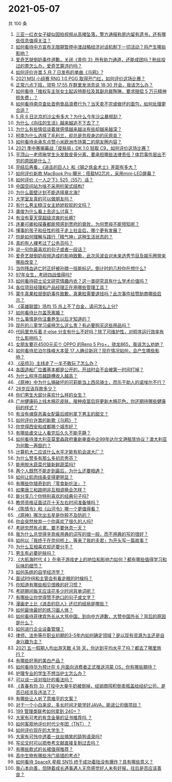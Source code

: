 # 2021-05-07

共 100 条

<!-- BEGIN -->
<!-- 最后更新时间 Fri May 07 2021 10:33:45 GMT+0800 (China Standard Time) -->

1. [三亚一红衣女子疑似因拍视频从高楼坠落，警方通报称房内留有遗书，还有哪些信息值得关注？](https://www.zhihu.com/question/458070461)
2. [如何看待中方宣布无限期暂停中澳战略经济对话机制下一切活动？将产生哪些影响？](https://www.zhihu.com/question/458017814)
3. [爱奇艺就倒奶事件道歉，关闭《青你
   3》所有助力通道，还能成团吗？粉丝投过的票怎么办，爱奇艺算违约吗？](https://www.zhihu.com/question/458134685)
4. [如何评价许嵩 5 月 7 日发布的单曲《乌鸦》?](https://www.zhihu.com/question/458033842)
5. [2021 MSI 小组赛 RNG 1:0 PGG
   取得开门红，如何评价这场比赛？](https://www.zhihu.com/question/458124015)
6. [正常六点下班，领导 17:55 在群里发消息说 18:30
   开会，我该怎么办？](https://www.zhihu.com/question/441394605)
7. [如何看待「维权车主张女士起诉特斯拉及其副总裁陶琳，要求赔偿 5
   万元精神损失费」？](https://www.zhihu.com/question/458105347)
8. [如何看待南京查处首例食品浪费行为？当天卖不完或做坏的面包，如何处理更合适？](https://www.zhihu.com/question/457974834)
9. [5 月 6 日北京的沙尘有多大？为什么今年沙尘暴频刮？](https://www.zhihu.com/question/458041483)
10. [为什么《向往的生活》越来越追不下去了？](https://www.zhihu.com/question/398276926)
11. [为什么有些情侣谈着就感情越来越淡有些却越来越深？](https://www.zhihu.com/question/27713207)
12. [柯南为什么选择了毛利兰，却总是忽视身边的灰原哀？](https://www.zhihu.com/question/53067413)
13. [如何看待余承东点赞小米欧洲市场第二的朋友圈内容？](https://www.zhihu.com/question/458030150)
14. [2021 季中赛揭幕战「皮肤局」DK 1:0 轻取
    C9，如何评价这场比赛？](https://www.zhihu.com/question/458112629)
15. [平顶山一老师揪学生头发致皮骨分离，要承担哪些法律责任？体罚事件层出不穷的原因是什么？](https://www.zhihu.com/question/458043387)
16. [完结后再看，《进击的巨人》和《钢之炼金术士》差距有多大？](https://www.zhihu.com/question/457859510)
17. [如何评价新款 MacBook Pro
    曝光：搭载M2芯片，采用mini-LED屏幕？](https://www.zhihu.com/question/457911220)
18. [如何评价《一人之下》525（557）话？](https://www.zhihu.com/question/458099281)
19. [中国空间站为啥不采用桁架式结构?](https://www.zhihu.com/question/303552519)
20. [为什么面壁计划不能选择章北海?](https://www.zhihu.com/question/339320982)
21. [大学室友真的可以做朋友吗？](https://www.zhihu.com/question/448307397)
22. [有什么男主糙汉女主娇娇软软的文吗？](https://www.zhihu.com/question/393112777)
23. [龚俊为什么看上去这么讨喜？](https://www.zhihu.com/question/456646250)
24. [有没有夏天穿超级凉爽的长裤?](https://www.zhihu.com/question/24273631)
25. [连秦可卿和探春都能预感到贾府的衰败，为何贾母不能预知呢？](https://www.zhihu.com/question/454745776)
26. [懂事的孩子和任性的孩子走上社会后，哪个更有发展？](https://www.zhihu.com/question/455549481)
27. [你是如何理解与践行「精气神」这种生活状态的？](https://www.zhihu.com/question/457145229)
28. [真的有人裸考过了公务员吗？](https://www.zhihu.com/question/276113114)
29. [说一句你最喜欢的句子或者一段话？](https://www.zhihu.com/question/448618978)
30. [爱奇艺就倒奶视频造成的影响致歉，此次风波会对未来选秀节目及娱乐圈带来哪些改变？](https://www.zhihu.com/question/458135128)
31. [当你残血逃亡时正好被孙膑一技能标记，倒计时的几秒你在想什么?](https://www.zhihu.com/question/457388857)
32. [97年女生，考研四战值得吗?](https://www.zhihu.com/question/451524041)
33. [如何看待硕士论文研究情趣内衣？这一类研究具有什么学术价值吗？](https://www.zhihu.com/question/457147408)
34. [各位项目经理和产品经理正在用哪些管理工具？](https://www.zhihu.com/question/20220285)
35. [蒙牛真果粒就倒奶事件致歉，真果粒需要退钱吗？此次事件给赞助商哪些启示？](https://www.zhihu.com/question/458167147)
36. [《英雄联盟》场均 15 杀上不了白金，请问怎么上分?](https://www.zhihu.com/question/457810299)
37. [如何看待比尔盖茨离婚？](https://www.zhihu.com/question/457735506)
38. [什么事情是你注重养生以后才知道的？](https://www.zhihu.com/question/451372641)
39. [现在的儿童学习桌椅怎么这么贵？有必要购买这些用品吗？](https://www.zhihu.com/question/41871182)
40. [代码里充斥着 if-else
    分支有什么不好吗？除了可维护性，对程序运行效率有什么影响吗？](https://www.zhihu.com/question/441518636)
41. [女朋友要花4500元买个 OPPO 的Reno 5
    Pro+，骁龙865，我该怎么劝她？](https://www.zhihu.com/question/455818485)
42. [如何看待尼泊尔珠峰大本营 17
    人确诊新冠？现在情况如何，会产生哪些影响？](https://www.zhihu.com/question/458025451)
43. [《巫师3》主线走了一半不敢玩了怎么办？](https://www.zhihu.com/question/429592567)
44. [各国造船厂位置基本都是公开的，开战时会不会被第一时间打掉？](https://www.zhihu.com/question/457603191)
45. [为什么程序员越跳槽收入越高？](https://www.zhihu.com/question/455248912)
46. [《原神》中为什么搞破坏的可莉能当上西风骑士，而乐于助人的诺埃尔不行？](https://www.zhihu.com/question/451288588)
47. [26岁应该存款多少？](https://www.zhihu.com/question/374909843)
48. [你们男生大部分喜欢什么样的女生？](https://www.zhihu.com/question/440011949)
49. [广州健康码上线木棉花皮肤，接种疫苗后将更新木棉花色，你还期待哪些健康码的样式？](https://www.zhihu.com/question/458038270)
50. [有没有魂穿恶毒女配最后顺利拿下男主的甜文？](https://www.zhihu.com/question/445174404)
51. [如何评价许嵩的新歌《乌鸦》？](https://www.zhihu.com/question/458134702)
52. [你觉得西安和成都哪个城市好？](https://www.zhihu.com/question/379052649)
53. [有哪些虐文让人看完后久久不能平静？](https://www.zhihu.com/question/432725614)
54. [如何看待澳大利亚莫里森政府重新审查中企99年达尔文港租赁协议？澳大利亚为何敢一再毁约？](https://www.zhihu.com/question/457757110)
55. [计算机大二应该什么水平才能有机会进大厂？](https://www.zhihu.com/question/455993306)
56. [为什么赞多有那么多初恋秀芬？](https://www.zhihu.com/question/457830128)
57. [能用脱水蔬菜代替新鲜蔬菜吗?](https://www.zhihu.com/question/423534763)
58. [两个人既然不能走到最后，为什么还要相遇？](https://www.zhihu.com/question/455035822)
59. [如何让肌肉线条变得更明显？](https://www.zhihu.com/question/457071972)
60. [有哪些你猎奇到的「零食新吃法」？](https://www.zhihu.com/question/457262929)
61. [如果唐三和路明非互相调换会怎样？](https://www.zhihu.com/question/457614079)
62. [能分享几个你特别喜欢的经典句子吗?](https://www.zhihu.com/question/457082503)
63. [教师资格证面试花十天左右时间准备够吗？](https://www.zhihu.com/question/433616547)
64. [《陈情令》和《山河令》哪一个更值得看？](https://www.zhihu.com/question/452480039)
65. [《原神》哪次出五星是你猝不及防的？](https://www.zhihu.com/question/457196345)
66. [你会突然放弃一个你喜欢了很久的人吗?](https://www.zhihu.com/question/456548983)
67. [考研忽然有点累，要不要休息一天？](https://www.zhihu.com/question/449949480)
68. [我为什么总觉得辛弃疾用典的词写的很一般，而不用典的写的很好？](https://www.zhihu.com/question/51075975)
69. [如何以「我终于在奈何桥上，等来了我的夫君」为开头写一篇故事？](https://www.zhihu.com/question/447930710)
70. [为什么互相喜欢却还要分手？](https://www.zhihu.com/question/303998486)
71. [男生有必要护肤吗？](https://www.zhihu.com/question/318078779)
72. [《大航海时代 4
    》在电子游戏史上的地位和影响力如何？都有哪些值得学习和玩味的细节？](https://www.zhihu.com/question/29672403)
73. [如何系统的自学经济学？](https://www.zhihu.com/question/26733648)
74. [面试时HR和主管会有看走眼的时候吗？](https://www.zhihu.com/question/452324429)
75. [你知道有哪些相见恨晚的好习惯？](https://www.zhihu.com/question/444191417)
76. [考研期间每天应该花多少时间背单词呢？](https://www.zhihu.com/question/457500055)
77. [有哪些让你觉得赞不绝口的句子或文字？](https://www.zhihu.com/question/456310180)
78. [漫画史上比《进击的巨人》还烂的结局是哪些？](https://www.zhihu.com/question/457941791)
79. [如何最快最好的练习画人体？](https://www.zhihu.com/question/357227404)
80. [如何看待菲律宾外长从大骂中国，到向中方道歉，大赞中国外长？背后的原因是什么？](https://www.zhihu.com/question/457922516)
81. [如何进行企业设备管理？](https://www.zhihu.com/question/36012773)
82. [律师、法务等在职业初期的3-5年内如何确定领域？是以现有资源为主还是自身兴趣为主？](https://www.zhihu.com/question/453721235)
83. [2021 五一假期人均出游天数 4.18
    天，你达到平均水平了吗？都去了哪里旅行？](https://www.zhihu.com/question/458009515)
84. [有哪些好用的美白产品？](https://www.zhihu.com/question/47203247)
85. [如何看待华为预计在 6 月面向消费者正式推送鸿蒙
    OS，你有哪些期待？](https://www.zhihu.com/question/457820791)
86. [护理专业的学生不想当护士怎么办？](https://www.zhihu.com/question/312670811)
87. [可以谈一谈对指针的看法吗？](https://www.zhihu.com/question/446081991)
88. [《青春有你
    3》打投中大量牛奶被倒掉，经销商囤积倒卖瓶盖给经纪公司，是否已经涉及违法了？](https://www.zhihu.com/question/457626102)
89. [有哪些让人听了意难平的文案？](https://www.zhihu.com/question/441159566)
90. [对于一个小白来说，多长时间才能学好JAVA，能进公司做项目？](https://www.zhihu.com/question/447434199)
91. [199 管理类联考如何拿到 240+？](https://www.zhihu.com/question/61541247)
92. [大家有可考的有含金量的证书推荐吗 ？](https://www.zhihu.com/question/428848820)
93. [如何客观地评价时代少年团（TNT）？](https://www.zhihu.com/question/445848410)
94. [如何评价现在的大学生？](https://www.zhihu.com/question/26452022)
95. [大家有可怜中透着一丝丝搞笑的舔狗语录吗?](https://www.zhihu.com/question/410762692)
96. [写论文时可以把参考文献直接复制过去吗？](https://www.zhihu.com/question/303759376)
97. [有哪些款式的长裙值得推荐？](https://www.zhihu.com/question/270950909)
98. [高中生物有哪些冷门易错的考点?](https://www.zhihu.com/question/447559813)
99. [如何看待 SpaceX 星舰 SN15
    终于成功着陆没有爆炸？具有哪些意义？](https://www.zhihu.com/question/457998938)
100. [我心本向善，但随着成长遇事遇人无奈感觉好人未有好报，往后是否应该善良？](https://www.zhihu.com/question/455632902)

<!-- END -->
